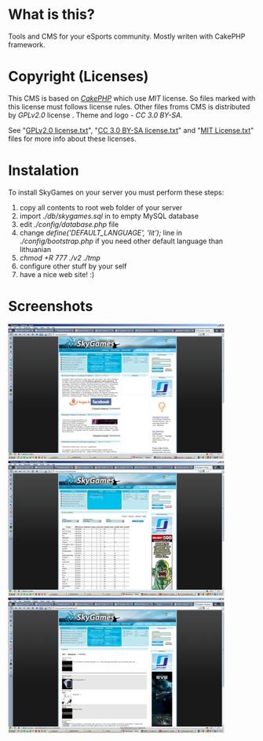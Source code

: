 # What is this?
 Tools and CMS for your eSports community. Mostly writen with CakePHP framework.

# Copyright (Licenses)
 This CMS is based on *[CakePHP](https://github.com/cakephp/cakephp)* which use *MIT* license. So files marked with this license must follows license rules. Other files froms CMS is distributed by *GPLv2.0* license .  Theme and logo - *CC 3.0 BY-SA*.

 See "[GPLv2.0 license.txt](https://raw.githubusercontent.com/MekDrop/skygames/master/GPLv2.0%20license.txt)", "[CC 3.0 BY-SA license.txt](https://raw.githubusercontent.com/MekDrop/skygames/master/CC%203.0%20BY-SA%20license.txt)" and "[MIT License.txt](https://raw.githubusercontent.com/MekDrop/skygames/master/MIT%20License.txt)" files for more info about these licenses.

# Instalation
To install SkyGames on your server you must perform these steps:
 1. copy all contents to root web folder of your server
 2. import *./db/skygames.sql* in to empty MySQL database
 3. edit *./config/database.php* file
 4. change *define('DEFAULT_LANGUAGE', 'lit');* line in *./config/bootstrap.php* if you need other default language than lithuanian
 5. *chmod +R 777 ./v2 ./tmp*
 6. configure other stuff by your self
 7. have a nice web site! :)

# Screenshots
![](https://raw.githubusercontent.com/MekDrop/skygames/master/.screens/1.jpg "")
![](https://raw.githubusercontent.com/MekDrop/skygames/master/.screens/2.jpg "")
![](https://raw.githubusercontent.com/MekDrop/skygames/master/.screens/3.jpg "")
